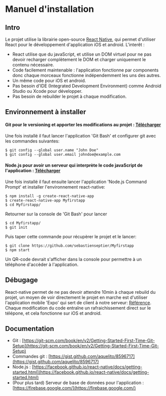 # Manuel d'installation

## Intro ##

Le projet utilise la librairie open-source [React Native](https://facebook.github.io/react-native/), qui permet d'utiliser React pour le développement d'application iOS et android.
L'interêt :
* React utilise que du javaScript, et utilise un DOM virtuel pour ne pas devoir recharger complètement le DOM et charger uniquement le contenu nécessaire.
* Code facilement maintenable : l'application fonctionne par components donc chaque morceaux fonctionne indépendemment les uns des autres.
* Un même code pour iOS et android.
* Pas besoin d'IDE (Integrated Development Environment) comme Android Studio ou Xcode pour développer.
* Pas besoin de rebuilder le projet à chaque modification.

## Environnement à installer ##

#### Git pour le versioning et apporter les modifications au projet : [Télécharger](https://git-scm.com/) ####

Une fois installé il faut lancer l'application 'Git Bash' et configurer git avec les commandes suivantes:
```
$ git config --global user.name "John Doe"
$ git config --global user.email johndoe@example.com
```

#### Node.js pour avoir un serveur qui interprète le code javaScript de l'application : [Télécharger](https://nodejs.org/en/) ####
Une fois installé il faut ensuite lancer l'application 'Node.js Command Prompt' et installer l'environnement react-native:

```
$ npm install -g create-react-native-app
$ create-react-native-app Myfirstapp
$ cd Myfirstapp/
```
Retourner sur la console de 'Git Bash' pour lancer
```
$ cd Myfirstapp/
$ git init
```
Puis taper cette commande pour récupèrer le projet et le lancer:
```
$ git clone https://github.com/sebastienseptier/Myfirstapp
$ npm start
```
Un QR-code devrait s'afficher dans la console pour permettre à un téléphone d'accèder à l'application. 

## Débugage ##

React-native permet de ne pas devoir attendre 10min à chaque rebuild du projet, un moyen de voir directement le projet en marche est d'utiliser l'application mobile 'Expo' qui sert de client à notre serveur: [Référence](https://expo.io/).
Chaque modification du code entraîne un rafraichissement direct sur le télépone, et cela fonctionne sur iOS et android.

## Documentation ##
* Git : [https://git-scm.com/book/en/v2/Getting-Started-First-Time-Git-Setup](https://git-scm.com/book/en/v2/Getting-Started-First-Time-Git-Setup)
* Commandes git : [https://gist.github.com/aquelito/8596717](https://gist.github.com/aquelito/8596717)
* Node.js : [https://facebook.github.io/react-native/docs/getting-started.html](https://facebook.github.io/react-native/docs/getting-started.html)
* (Pour plus tard) Serveur de base de données pour l'application : [https://firebase.google.com/](https://firebase.google.com/)
